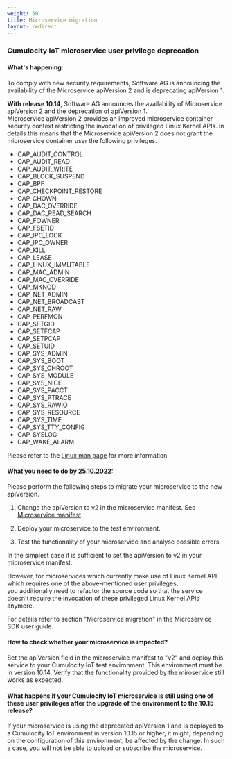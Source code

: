 ```yaml
---
weight: 50
title: Microservice migration
layout: redirect
---
```


### Cumulocity IoT microservice user privilege deprecation

#### What's happening:

To comply with new security requirements, Software AG is announcing the availability of the Microservice apiVersion 2 and is deprecating apiVersion 1.  

**With release 10.14**, Software AG announces the availability of Microservice apiVersion 2 and the deprecation of apiVersion 1.  
Microservice apiVersion 2 provides an improved microservice container security context restricting the invocation of privileged Linux Kernel APIs.
In details this means that the Microservice apiVersion 2 does not grant the microservice container user the following privileges.

* CAP_AUDIT_CONTROL
* CAP_AUDIT_READ
* CAP_AUDIT_WRITE
* CAP_BLOCK_SUSPEND
* CAP_BPF
* CAP_CHECKPOINT_RESTORE
* CAP_CHOWN
* CAP_DAC_OVERRIDE
* CAP_DAC_READ_SEARCH
* CAP_FOWNER
* CAP_FSETID
* CAP_IPC_LOCK
* CAP_IPC_OWNER
* CAP_KILL
* CAP_LEASE
* CAP_LINUX_IMMUTABLE
* CAP_MAC_ADMIN
* CAP_MAC_OVERRIDE
* CAP_MKNOD
* CAP_NET_ADMIN
* CAP_NET_BROADCAST
* CAP_NET_RAW
* CAP_PERFMON
* CAP_SETGID
* CAP_SETFCAP
* CAP_SETPCAP
* CAP_SETUID
* CAP_SYS_ADMIN
* CAP_SYS_BOOT
* CAP_SYS_CHROOT
* CAP_SYS_MODULE
* CAP_SYS_NICE
* CAP_SYS_PACCT
* CAP_SYS_PTRACE
* CAP_SYS_RAWIO
* CAP_SYS_RESOURCE
* CAP_SYS_TIME
* CAP_SYS_TTY_CONFIG
* CAP_SYSLOG
* CAP_WAKE_ALARM

Please refer to the [Linux man page](https://man7.org/linux/man-pages/man7/capabilities.7.html) 
for more information.

#### What you need to do by 25.10.2022:

Please perform the following steps to migrate your microservice to the new apiVersion. 

1. Change the apiVersion to v2 in the microservice manifest. See <a href="#manifest">Microservice manifest</a>.   

2. Deploy your microservice to the test environment. 

3. Test the functionality of your microservice and analyse possible errors.
 
In the simplest case it is sufficient to set the apiVersion to v2 in your microservice manifest.  

However, for microservices which currently make use of Linux Kernel API which requires one of the above-mentioned user privileges,   
you additionally need to refactor the source code so that the service doesn't require the invocation of these privileged Linux Kernel APIs anymore.  

For details refer to section "Microservice migration" 
in the Microservice SDK user guide.

#### How to check whether your microservice is impacted?

Set the apiVersion field in the microservice manifest to "v2" and 
deploy this service to your Cumulocity IoT test environment. 
This environment must be in version 10.14. 
Verify that the functionality provided by the miroservice still works as expected.

#### What happens if your Cumulocity IoT microservice is still using one of these user privileges after the upgrade of the environment to the 10.15 release? 

If your microservice is using the deprecated apiVersion 1 and 
is deployed to a Cumulocity IoT environment in version 10.15 or higher, it might, 
depending on the configuration of this environment, be affected by the change. 
In such a case, you will not be able to upload or subscribe the microservice.
